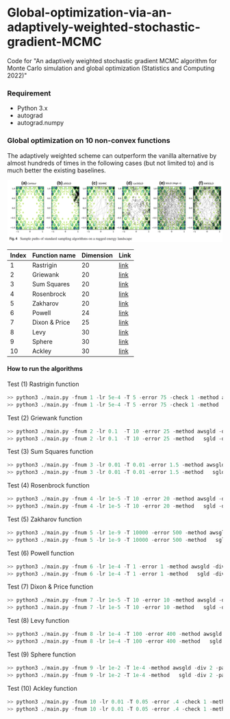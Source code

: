 # Global-optimization-via-an-adaptively-weighted-stochastic-gradient-MCMC
Code for "An adaptively weighted stochastic gradient MCMC algorithm for Monte Carlo simulation and global optimization (Statistics and Computing 2022)"



### Requirement
* Python 3.x
* autograd
* autograd.numpy

### Global optimization on 10 non-convex functions

The adaptively weighted scheme can outperform the vanilla alternative by almost hundreds of times in the following cases (but not limited to) and is much better the existing baselines.

<img src="/global_optimization_of_functions/images/multil-mode_exploration.png" width="800">



| Index | Function name | Dimension  | Link |
| ------------- | ------------- | ------------- | ------------- |
|1 | Rastrigin | 20  | [link](https://en.wikipedia.org/wiki/Rastrigin_function)  |
|2 | Griewank  | 20  | [link](https://www.sfu.ca/~ssurjano/griewank.html)  |
|3 | Sum Squares | 20 | [link](https://en.wikipedia.org/wiki/Sum_of_squares_function) |
|4 | Rosenbrock  | 20 |[link](https://en.wikipedia.org/wiki/Rosenbrock_function)  |
|5 | Zakharov  | 20   |[link](https://www.sfu.ca/~ssurjano/zakharov.html)  |
|6 | Powell | 24 | [link](https://www.sfu.ca/~ssurjano/powell.html) |
|7 | Dixon & Price | 25 | [link](https://www.sfu.ca/~ssurjano/dixonpr.html)  |
|8 | Levy | 30 | [link](https://www.sfu.ca/~ssurjano/levy.html) |
|9 | Sphere | 30 | [link](https://www.sfu.ca/~ssurjano/spheref.html) |
|10 | Ackley | 30 | [link](https://www.sfu.ca/~ssurjano/ackley.html) |


#### How to run the algorithms

Test (1) Rastrigin function
```python
>> python3 ./main.py -fnum 1 -lr 5e-4 -T 5 -error 75 -check 1 -method awsgld -div 3 -part 100 -zeta 0.02 -decay_lr 200
>> python3 ./main.py -fnum 1 -lr 5e-4 -T 5 -error 75 -check 1 -method   sgld -div 3 -part 100 -zeta 0.02 -decay_lr 200
```

Test (2) Griewank function
```python
>> python3 ./main.py -fnum 2 -lr 0.1  -T 10 -error 25 -method awsgld -div 5 -part 100 -zeta 10
>> python3 ./main.py -fnum 2 -lr 0.1  -T 10 -error 25 -method   sgld -div 5 -part 100 -zeta 10
```


Test (3) Sum Squares function
```python
>> python3 ./main.py -fnum 3 -lr 0.01 -T 0.01 -error 1.5 -method awsgld -div 1 -part 100 -zeta 1
>> python3 ./main.py -fnum 3 -lr 0.01 -T 0.01 -error 1.5 -method   sgld -div 1 -part 100 -zeta 1
```


Test (4) Rosenbrock function
```python
>> python3 ./main.py -fnum 4 -lr 1e-5 -T 10 -error 20 -method awsgld -div 3 -part 100 -zeta 10
>> python3 ./main.py -fnum 4 -lr 1e-5 -T 10 -error 20 -method   sgld -div 3 -part 100 -zeta 10
```


Test (5) Zakharov function
```python
>> python3 ./main.py -fnum 5 -lr 1e-9 -T 10000 -error 500 -method awsgld -div 50 -part 100 -zeta 0.5
>> python3 ./main.py -fnum 5 -lr 1e-9 -T 10000 -error 500 -method   sgld -div 50 -part 100 -zeta 0.5
```

Test (6) Powell function
```python
>> python3 ./main.py -fnum 6 -lr 1e-4 -T 1 -error 1 -method awsgld -div 2 -part 100 -zeta 200
>> python3 ./main.py -fnum 6 -lr 1e-4 -T 1 -error 1 -method   sgld -div 2 -part 100 -zeta 200
```

Test (7) Dixon & Price function
```python
>> python3 ./main.py -fnum 7 -lr 1e-5 -T 10 -error 10 -method awsgld -div 2 -part 100 -zeta 20
>> python3 ./main.py -fnum 7 -lr 1e-5 -T 10 -error 10 -method   sgld -div 2 -part 100 -zeta 20
```

Test (8) Levy function
```python
>> python3 ./main.py -fnum 8 -lr 1e-4 -T 100 -error 400 -method awsgld -div 60 -part 100 -zeta 10
>> python3 ./main.py -fnum 8 -lr 1e-4 -T 100 -error 400 -method   sgld -div 60 -part 100 -zeta 10
```

Test (9) Sphere function
```python
>> python3 ./main.py -fnum 9 -lr 1e-2 -T 1e-4 -method awsgld -div 2 -part 100 -zeta 1
>> python3 ./main.py -fnum 9 -lr 1e-2 -T 1e-4 -method   sgld -div 2 -part 100 -zeta 1
```

Test (10) Ackley function
```python
>> python3 ./main.py -fnum 10 -lr 0.01 -T 0.05 -error .4 -check 1 -method awsgld -div 0.04 -part 100 -zeta 0.2
>> python3 ./main.py -fnum 10 -lr 0.01 -T 0.05 -error .4 -check 1 -method   sgld -div 0.04 -part 100 -zeta 0.2
```

